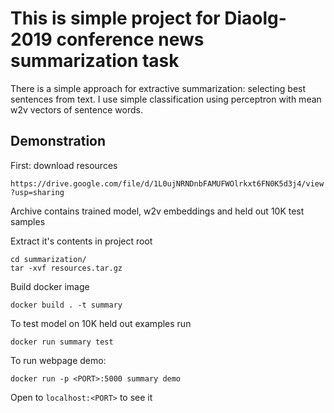 
# This is simple project for Diaolg-2019 conference news summarization task

There is a simple approach for extractive summarization: selecting best sentences from text. 
I use simple classification using perceptron with mean w2v vectors of sentence words.   

## Demonstration

First: download resources 

`https://drive.google.com/file/d/1L0ujNRNDnbFAMUFWOlrkxt6FN0K5d3j4/view?usp=sharing` 

Archive contains trained model, w2v embeddings and held out 10K test samples

Extract it's contents in project root

```
cd summarization/
tar -xvf resources.tar.gz
```

Build docker image

`docker build . -t summary`

To test model on 10K held out examples run

`docker run summary test`

To run webpage demo:

`docker run -p <PORT>:5000 summary demo`

Open to `localhost:<PORT>` to see it
